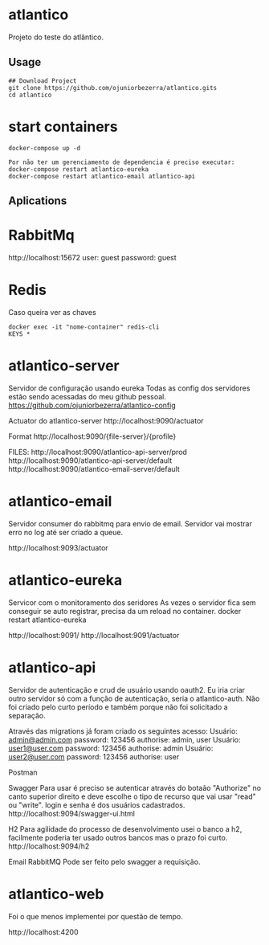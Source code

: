 # atlantico
Projeto do teste do atlântico.

## Usage

```git
## Download Project
git clone https://github.com/ojuniorbezerra/atlantico.gits
cd atlantico
```

# start containers
```docker
docker-compose up -d

Por não ter um gerenciamento de dependencia é preciso executar:
docker-compose restart atlantico-eureka
docker-compose restart atlantico-email atlantico-api
```

## Aplications

# RabbitMq

http://localhost:15672
user: guest
password: guest


# Redis
Caso queira ver as chaves
```redis
docker exec -it "nome-container" redis-cli
KEYS *
```

# atlantico-server
Servidor de configuração usando eureka
Todas as config dos servidores estão sendo acessadas do meu github pessoal.
https://github.com/ojuniorbezerra/atlantico-config

Actuator do atlantico-server
http://localhost:9090/actuator

Format
http://localhost:9090/{file-server}/{profile}

FILES:
http://localhost:9090/atlantico-api-server/prod
http://localhost:9090/atlantico-api-server/default
http://localhost:9090/atlantico-email-server/default


# atlantico-email
Servidor consumer do rabbitmq para envio de email.
Servidor vai mostrar erro no log até ser criado a queue.

http://localhost:9093/actuator

# atlantico-eureka
Servicor com o monitoramento dos seridores
As vezes o servidor fica sem conseguir se auto registrar, precisa da um reload no container.
docker restart atlantico-eureka

http://localhost:9091/
http://localhost:9091/actuator


# atlantico-api
Servidor de autenticação e crud de usuário usando oauth2.
Eu iria criar outro servidor só com a função de autenticação, seria o atlantico-auth.
Não foi criado pelo curto período e também porque não foi solicitado a separação.

Através das migrations já foram criado os seguintes acesso:
Usuário: admin@admin.com password: 123456 authorise: admin, user
Usuário: user1@user.com password: 123456 authorise: admin
Usuário: user2@user.com password: 123456 authorise: user

Postman

Swagger
Para usar é preciso se autenticar através do botaão "Authorize" no canto superior direito e deve escolhe o tipo de recurso que vai usar "read" ou "write".
login e senha é dos usuários cadastrados.
http://localhost:9094/swagger-ui.html

H2
Para agilidade do processo de desenvolvimento usei o banco a h2, facilmente poderia ter usado outros bancos mas o prazo foi curto.
http://localhost:9094/h2


Email RabbitMQ
Pode ser feito pelo swagger a requisição.

# atlantico-web
Foi o que menos implementei por questão de tempo.

http://localhost:4200

